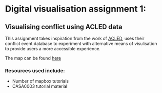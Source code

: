# Digital visualisation assignment 1:
## Visualising conflict using ACLED data

This assignment takes inspiration from the work of [ACLED](http://acleddata.com), uses their conflict event database to experiment with alternative means of visulisation to provide users a more accessible experience.

The map can be found [here](https://antoniosfiala.github.io/UCL_DV_global_conflict/index)

### Resources used include:
- Number of mapbox tutorials
- CASA0003 tutorial material
